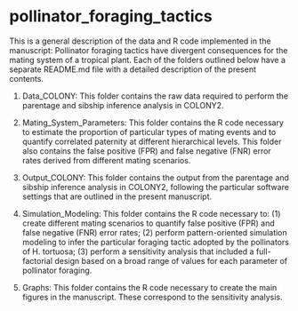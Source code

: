 # pollinator_foraging_tactics

This is a general description of the data and R code implemented in the manuscript: Pollinator foraging tactics have divergent consequences for the mating system of a tropical plant. Each of the folders outlined below have a separate README.md file with a detailed description of the present contents.

1. Data_COLONY: This folder contains the raw data required to perform the parentage and sibship inference analysis in COLONY2.

2. Mating_System_Parameters: This folder contains the R code necessary to estimate the proportion of particular types of mating events and to quantify correlated paternity at different hierarchical levels. This folder also contains the false positive (FPR) and false negative (FNR) error rates derived from different mating scenarios.

3. Output_COLONY: This folder contains the output from the parentage and sibship inference analysis in COLONY2, following the particular software settings that are outlined in the present manuscript.

4. Simulation_Modeling: This folder contains the R code necessary to: (1) create different mating scenarios to quantify false positive (FPR) and false negative (FNR) error rates; (2) perform pattern-oriented simulation modeling to infer the particular foraging tactic adopted by the pollinators of H. tortuosa; (3) perform a sensitivity analysis that included a full-factorial design based on a broad range of values for each parameter of pollinator foraging.

5. Graphs: This folder contains the R code necessary to create the main figures in the manuscript. These correspond to the sensitivity analysis.